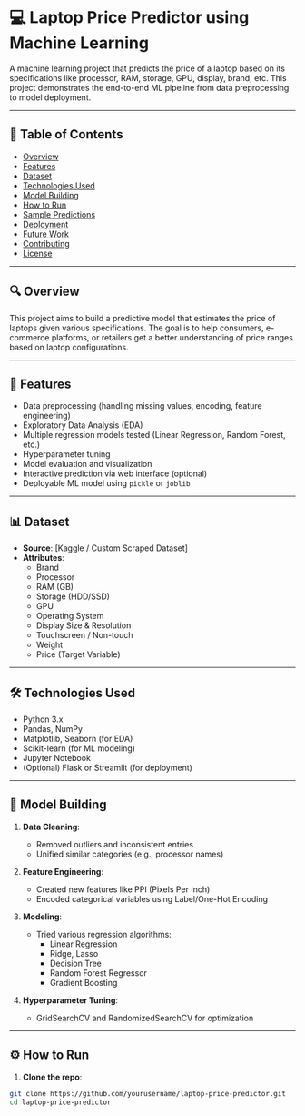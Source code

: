 # 💻 Laptop Price Predictor using Machine Learning

A machine learning project that predicts the price of a laptop based on its specifications like processor, RAM, storage, GPU, display, brand, etc. This project demonstrates the end-to-end ML pipeline from data preprocessing to model deployment.

---

## 📌 Table of Contents

- [Overview](#overview)
- [Features](#features)
- [Dataset](#dataset)
- [Technologies Used](#technologies-used)
- [Model Building](#model-building)
- [How to Run](#how-to-run)
- [Sample Predictions](#sample-predictions)
- [Deployment](#deployment)
- [Future Work](#future-work)
- [Contributing](#contributing)
- [License](#license)

---

## 🔍 Overview

This project aims to build a predictive model that estimates the price of laptops given various specifications. The goal is to help consumers, e-commerce platforms, or retailers get a better understanding of price ranges based on laptop configurations.

---

## 🚀 Features

- Data preprocessing (handling missing values, encoding, feature engineering)
- Exploratory Data Analysis (EDA)
- Multiple regression models tested (Linear Regression, Random Forest, etc.)
- Hyperparameter tuning
- Model evaluation and visualization
- Interactive prediction via web interface (optional)
- Deployable ML model using `pickle` or `joblib`

---

## 📊 Dataset

- **Source**: [Kaggle / Custom Scraped Dataset]
- **Attributes**:
  - Brand
  - Processor
  - RAM (GB)
  - Storage (HDD/SSD)
  - GPU
  - Operating System
  - Display Size & Resolution
  - Touchscreen / Non-touch
  - Weight
  - Price (Target Variable)

---

## 🛠️ Technologies Used

- Python 3.x
- Pandas, NumPy
- Matplotlib, Seaborn (for EDA)
- Scikit-learn (for ML modeling)
- Jupyter Notebook
- (Optional) Flask or Streamlit (for deployment)

---

## 🧠 Model Building

1. **Data Cleaning**:
   - Removed outliers and inconsistent entries
   - Unified similar categories (e.g., processor names)

2. **Feature Engineering**:
   - Created new features like PPI (Pixels Per Inch)
   - Encoded categorical variables using Label/One-Hot Encoding

3. **Modeling**:
   - Tried various regression algorithms:
     - Linear Regression
     - Ridge, Lasso
     - Decision Tree
     - Random Forest Regressor
     - Gradient Boosting

4. **Hyperparameter Tuning**:
   - GridSearchCV and RandomizedSearchCV for optimization

---

## ⚙️ How to Run

1. **Clone the repo**:

```bash
git clone https://github.com/yourusername/laptop-price-predictor.git
cd laptop-price-predictor
